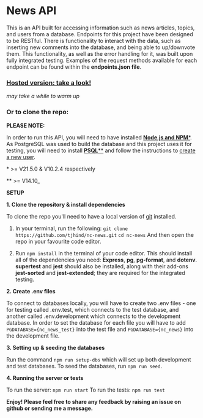 # News API

This is an API built for accessing information such as news articles, topics, and users from a database. Endpoints for this project have been designed to be RESTful. There is functionality to interact with the data, such as inserting new comments into the database, and being able to up/downvote them. This functionality, as well as the error handling for it, was built upon fully integrated testing. Examples of the request methods available for each endpoint can be found within the **endpoints.json file**.

### [Hosted version: take a look!](https://news-rpsp.onrender.com)

_may take a while to warm up_

### Or to clone the repo:

**PLEASE NOTE:**

In order to run this API, you will need to have installed [**Node.js and NPM**\*](https://docs.npmjs.com/downloading-and-installing-node-js-and-npm). As PostgreSQL was used to build the database and this project uses it for testing, you will need to install [**PSQL**\*\*](https://www.postgresql.org/download/) and follow the instructions to [create a new user](https://www.postgresql.org/docs/8.0/sql-createuser.html).

\* >= V21.5.0 & V10.2.4 respectively

\*\* >= V14.10\_

**SETUP**

**1. Clone the repository & install dependencies**

To clone the repo you'll need to have a local version of [git](https://git-scm.com/book/en/v2/Getting-Started-Installing-Git) installed.

1. In your terminal, run the following:
   `git clone https://github.com/tjhind/nc-news.git`
   `cd nc-news`
   And then open the repo in your favourite code editor.

2. Run `npm install` in the terminal of your code editor. This should install all of the dependencies you need: **Express**, **pg**, **pg-format**, and **dotenv**. **supertest** and **jest** should also be installed, along with their add-ons **jest-sorted** and **jest-extended**; they are required for the integrated testing.

**2. Create .env files**

To connect to databases locally, you will have to create two .env files - one for testing called .env.test, which connects to the test database, and another called .env.development which connects to the development database. In order to set the database for each file you will have to add
`PGDATABASE={nc_news_test}` into the test file and `PGDATABASE={nc_news}` into the development file.

**3. Setting up & seeding the databases**

Run the command `npm run setup-dbs` which will set up both development and test databases. To seed the databases, run `npm run seed`.

**4. Running the server or tests**

To run the server: `npm run start`
To run the tests: `npm run test`

**Enjoy! Please feel free to share any feedback by raising an issue on github or sending me a message.**
